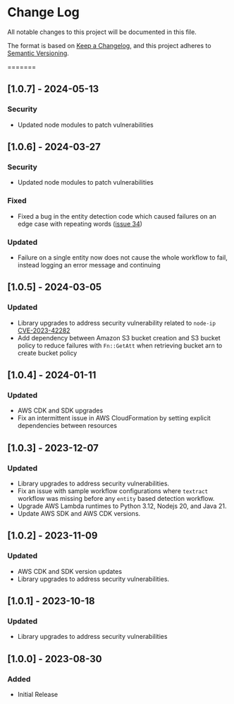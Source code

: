 # Change Log

All notable changes to this project will be documented in this file.

The format is based on [Keep a Changelog](https://keepachangelog.com/en/1.0.0/),
and this project adheres to [Semantic Versioning](https://semver.org/spec/v2.0.0.html).

=======

## [1.0.7] - 2024-05-13

### Security

- Updated node modules to patch vulnerabilities

## [1.0.6] - 2024-03-27

### Security

- Updated node modules to patch vulnerabilities

### Fixed

- Fixed a bug in the entity detection code which caused failures on an edge case with repeating words ([issue 34](https://github.com/aws-solutions/enhanced-document-understanding-on-aws/issues/34))

### Updated

- Failure on a single entity now does not cause the whole workflow to fail, instead logging an error message and continuing

## [1.0.5] - 2024-03-05

### Updated

- Library upgrades to address security vulnerability related to `node-ip` [CVE-2023-42282](https://github.com/advisories/GHSA-78xj-cgh5-2h22)
- Add dependency between Amazon S3 bucket creation and S3 bucket policy to reduce failures with `Fn::GetAtt` when retrieving bucket arn to create bucket policy

## [1.0.4] - 2024-01-11

### Updated

- AWS CDK and SDK upgrades
- Fix an intermittent issue in AWS CloudFormation by setting explicit dependencies between resources

## [1.0.3] - 2023-12-07

### Updated

- Library upgrades to address security vulnerabilities.
- Fix an issue with sample workflow configurations where `textract` workflow was missing before any `entity` based detection workflow.
- Upgrade AWS Lambda runtimes to Python 3.12, Nodejs 20, and Java 21.
- Update AWS SDK and AWS CDK versions.

## [1.0.2] - 2023-11-09

### Updated

- AWS CDK and SDK version updates
- Library upgrades to address security vulnerabilities.

## [1.0.1] - 2023-10-18

### Updated

- Library upgrades to address security vulnerabilities

## [1.0.0] - 2023-08-30

### Added

- Initial Release
